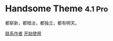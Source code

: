 # Handsome Theme <small>4.1 Pro</small>

都崭新，都暗淡，都独立，都有明天。



[联系作者](https://www.ihewro.com/)
[开始使用](/start)

